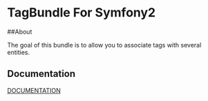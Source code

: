 TagBundle For Symfony2
=========

##About

The goal of this bundle is to allow you to associate tags with several entities.


## Documentation

[DOCUMENTATION](http://mykees.github.io/MkTagBundle/)
